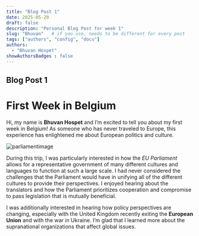 ```yaml
---
title: "Blog Post 1"
date: 2025-05-20
draft: false
description: "Personal Blog Post for week 1"
slug: "Bhuvan"   # if you use, needs to be different for every post
tags: ["authors", "config", "docs"]
authors:
  - "Bhuvan Hospet"
showAuthorsBadges : false
---
```


## Blog Post 1
# First Week in Belgium

Hi, my name is **Bhuvan Hospet** and I’m excited to tell you about my first week in Belgium! As someone who has never traveled to Europe, this experience has enlightened me about European politics and culture. 

 ![parliamentimage](https://i.ibb.co/Xrxwn3B1/9df215f5-5669-46c6-b477-4cc38904c1d2.jpg)

During this trip, I was particularly interested in how the *EU Parliament* allows for a representative government of many different cultures and languages to function at such a large scale. I had never considered the challenges that the Parliament would have in unifying all of the different cultures to provide their perspectives. I enjoyed hearing about the translators and how the Parliament prioritizes cooperation and compromise to pass legislation that is mutually beneficial. 

I was additionally interested in hearing how policy perspectives are changing, especially with the United Kingdom recently exiting the **European Union** and with the war in Ukraine. I’m glad that I learned more about the supranational organizations that affect global issues.

